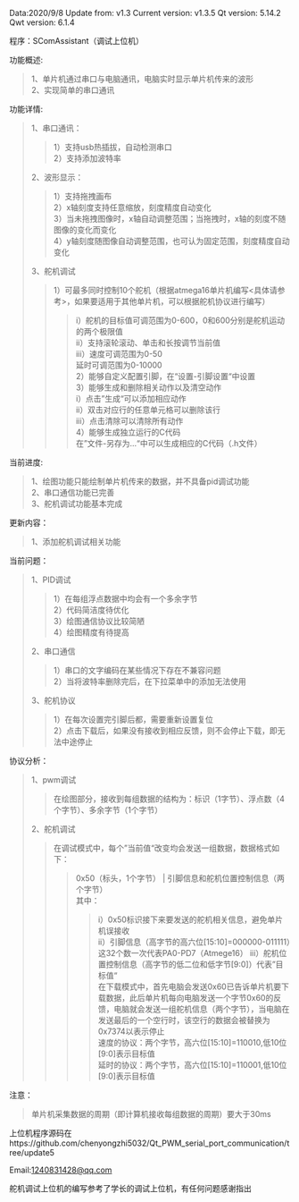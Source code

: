 Data:2020/9/8
Update from: v1.3
Current version: v1.3.5
Qt version: 5.14.2
Qwt version: 6.1.4

程序：SComAssistant（调试上位机）

功能概述:
>1、单片机通过串口与电脑通讯，电脑实时显示单片机传来的波形  
>2、实现简单的串口通讯  

功能详情:  
>1、串口通讯：  
>>1）支持usb热插拔，自动检测串口  
>>2）支持添加波特率  
>
>2、波形显示：  
>>1）支持拖拽画布  
>>2）x轴刻度支持任意缩放，刻度精度自动变化  
>>3）当未拖拽图像时，x轴自动调整范围；当拖拽时，x轴的刻度不随图像的变化而变化  
>>4）y轴刻度随图像自动调整范围，也可认为固定范围，刻度精度自动变化  
>
>3、舵机调试  
>>1）可最多同时控制10个舵机（根据atmega16单片机编写<具体请参考>，如果要适用于其他单片机，可以根据舵机协议进行编写）  
>>>i）舵机的目标值可调范围为0-600，0和600分别是舵机运动的两个极限值  
>>>ii）支持滚轮滚动、单击和长按调节当前值  
>>>iii）速度可调范围为0-50  
>>>      延时可调范围为0-10000  
>>2）能够自定义配置引脚，在“设置-引脚设置“中设置  
>>3）能够生成和删除相关动作以及清空动作  
>>>i）点击”生成“可以添加相应动作  
>>>ii）双击对应行的任意单元格可以删除该行  
>>>iii）点击清除可以清除所有动作  
>>4）能够生成独立运行的C代码  
>>>在”文件-另存为...“中可以生成相应的C代码（.h文件） 
 
当前进度:  
>1、绘图功能只能绘制单片机传来的数据，并不具备pid调试功能  
>2、串口通信功能已完善  
>3、舵机调试功能基本完成  

更新内容：  
>1、添加舵机调试相关功能  

当前问题：  
>1、PID调试  
>>1）在每组浮点数据中均会有一个多余字节  
>>2）代码简洁度待优化  
>>3）绘图通信协议比较简陋  
>>4）绘图精度有待提高   
>
>2、串口通信  
>>1）串口的文字编码在某些情况下存在不兼容问题  
>>2）当将波特率删除完后，在下拉菜单中的添加无法使用  
>
>3、舵机协议  
>>1）在每次设置完引脚后都，需要重新设置复位  
>>2）点击下载后，如果没有接收到相应反馈，则不会停止下载，即无法中途停止  

协议分析：  
>1、pwm调试  
>>在绘图部分，接收到每组数据的结构为：标识（1字节）、浮点数（4个字节）、多余字节（1个字节）  
>
>2、舵机调试  
>>在调试模式中，每个”当前值“改变均会发送一组数据，数据格式如下：  
>>>0x50（标头，1个字节） |   引脚信息和舵机位置控制信息（两个字节）  
>>>其中：  
>>>>i）0x50标识接下来要发送的舵机相关信息，避免单片机误接收  
>>>>ii）引脚信息（高字节的高六位[15:10]=000000-011111）这32个数一次代表PA0-PD7（Atmege16） 
>>>>iii）舵机位置控制信息（高字节的低二位和低字节[9:0]）代表”目标值“  
>>在下载模式中，首先电脑会发送0x60已告诉单片机要下载数据，此后单片机每向电脑发送一个字节0x60的反馈，电脑就会发送一组舵机信息（两个字节），当电脑在发送最后的一个空行时，该空行的数据会被替换为0x7374以表示停止  
>>>速度的协议：两个字节，高六位[15:10]=110010,低10位[9:0]表示目标值  
>>>延时的协议：两个字节，高六位[15:10]=110001,低10位[9:0]表示目标值  

注意：  
>单片机采集数据的周期（即计算机接收每组数据的周期）要大于30ms  

上位机程序源码在https://github.com/chenyongzhi5032/Qt_PWM_serial_port_communication/tree/update5  

Email:1240831428@qq.com  

舵机调试上位机的编写参考了学长的调试上位机，有任何问题感谢指出  
